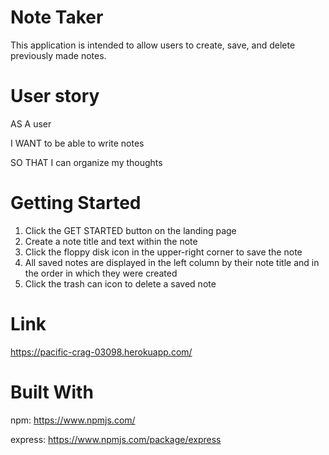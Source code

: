 # Note Taker
This application is intended to allow users to create, save, and delete previously made notes.

# User story
AS A user

I WANT to be able to write notes

SO THAT I can organize my thoughts

# Getting Started
1. Click the GET STARTED button on the landing page
2. Create a note title and text within the note
3. Click the floppy disk icon in the upper-right corner to save the note
4. All saved notes are displayed in the left column by their note title and in the order in which they were created
5. Click the trash can icon to delete a saved note

# Link
https://pacific-crag-03098.herokuapp.com/

# Built With
npm: https://www.npmjs.com/

express: https://www.npmjs.com/package/express
